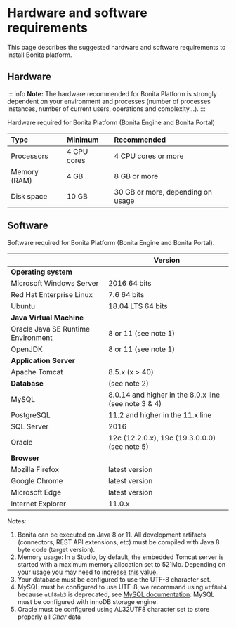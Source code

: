 # Hardware and software requirements

This page describes the suggested hardware and software requirements to install Bonita platform.

## Hardware

::: info
**Note:** The hardware recommended for Bonita Platform is strongly dependent on your environment and
processes (number of processes instances, number of current users, operations and complexity...).
:::

Hardware required for Bonita Platform (Bonita Engine and Bonita Portal)

| Type         | Minimum     | Recommended                       |
| :----------- | :---------- | :-------------------------------- |
| Processors   | 4 CPU cores | 4 CPU cores or more               |
| Memory (RAM) | 4 GB        | 8 GB or more                      |
| Disk space   | 10 GB       | 30 GB or more, depending on usage |

## Software

Software required for Bonita Platform (Bonita Engine and Bonita Portal).

|                                    | Version                                              |
| :--------------------------------- | ---------------------------------------------------- |
| **Operating system**               |                                                      |
| Microsoft Windows Server           | 2016 64 bits                                         |
| Red Hat Enterprise Linux           | 7.6 64 bits                                          |
| Ubuntu                             | 18.04 LTS 64 bits                                    |
| **Java Virtual Machine**           |                                                      |
| Oracle Java SE Runtime Environment | 8 or 11 (see note 1)                                 |
| OpenJDK                            | 8 or 11 (see note 1)                                 |
| **Application Server**             |                                                      |
| Apache Tomcat                      | 8.5.x (x > 40)                                       |
| **Database**                       | (see note 2)                                     |
| MySQL                              | 8.0.14 and higher in the 8.0.x line (see note 3 & 4) |
| PostgreSQL                         | 11.2 and higher in the 11.x line                     |
| SQL Server                         | 2016                                                 |
| Oracle                             | 12c (12.2.0.x), 19c (19.3.0.0.0) (see note 5)    |
| **Browser**                        ||
| Mozilla Firefox                    | latest version                                       |
| Google Chrome                      | latest version                                       |
| Microsoft Edge                     | latest version                                       |
| Internet Explorer                  | 11.0.x                                               |

Notes:

1. Bonita can be executed on Java 8 or 11. All development artifacts (connectors, REST API extensions, etc) must be compiled with Java 8 byte code (target version).
2. Memory usage: In a Studio, by default, the embedded Tomcat server is started with a maximum memory allocation set to 521Mo. Depending on your usage you may need to [increase this value](bonita-bpm-studio-installation.md).
3. Your database must be configured to use the UTF-8 character set.
4. MySQL must be configured to use UTF-8, we recommand using `utf8mb4` because `utf8mb3` is deprecated, see [MySQL documentation](https://dev.mysql.com/doc/refman/8.0/en/charset-unicode-utf8mb3.html).
   MySQL must be configured with innoDB storage engine.
5. Oracle must be configured using AL32UTF8 character set to store properly all _Char_ data
